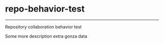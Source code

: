 # repo-behavior-test
***
Repository collaboration behavior test

Some more description
extra gonza data 
